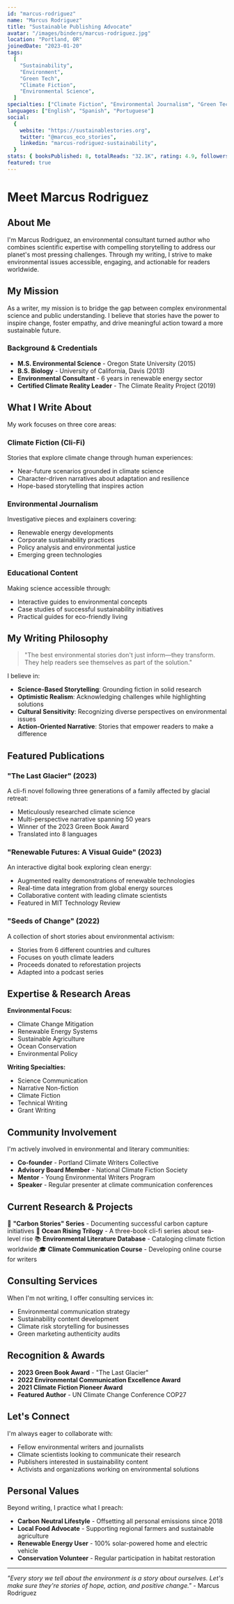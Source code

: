 ```yaml
---
id: "marcus-rodriguez"
name: "Marcus Rodriguez"
title: "Sustainable Publishing Advocate"
avatar: "/images/binders/marcus-rodriguez.jpg"
location: "Portland, OR"
joinedDate: "2023-01-20"
tags:
  [
    "Sustainability",
    "Environment",
    "Green Tech",
    "Climate Fiction",
    "Environmental Science",
  ]
specialties: ["Climate Fiction", "Environmental Journalism", "Green Technology"]
languages: ["English", "Spanish", "Portuguese"]
social:
  {
    website: "https://sustainablestories.org",
    twitter: "@marcus_eco_stories",
    linkedin: "marcus-rodriguez-sustainability",
  }
stats: { booksPublished: 8, totalReads: "32.1K", rating: 4.9, followers: 890 }
featured: true
---
```


# Meet Marcus Rodriguez

## About Me

I'm Marcus Rodriguez, an environmental consultant turned author who combines scientific expertise with compelling storytelling to address our planet's most pressing challenges. Through my writing, I strive to make environmental issues accessible, engaging, and actionable for readers worldwide.

## My Mission

As a writer, my mission is to bridge the gap between complex environmental science and public understanding. I believe that stories have the power to inspire change, foster empathy, and drive meaningful action toward a more sustainable future.

### Background & Credentials

- **M.S. Environmental Science** - Oregon State University (2015)
- **B.S. Biology** - University of California, Davis (2013)
- **Environmental Consultant** - 6 years in renewable energy sector
- **Certified Climate Reality Leader** - The Climate Reality Project (2019)

## What I Write About

My work focuses on three core areas:

### Climate Fiction (Cli-Fi)

Stories that explore climate change through human experiences:

- Near-future scenarios grounded in climate science
- Character-driven narratives about adaptation and resilience
- Hope-based storytelling that inspires action

### Environmental Journalism

Investigative pieces and explainers covering:

- Renewable energy developments
- Corporate sustainability practices
- Policy analysis and environmental justice
- Emerging green technologies

### Educational Content

Making science accessible through:

- Interactive guides to environmental concepts
- Case studies of successful sustainability initiatives
- Practical guides for eco-friendly living

## My Writing Philosophy

> "The best environmental stories don't just inform—they transform. They help readers see themselves as part of the solution."

I believe in:

- **Science-Based Storytelling**: Grounding fiction in solid research
- **Optimistic Realism**: Acknowledging challenges while highlighting solutions
- **Cultural Sensitivity**: Recognizing diverse perspectives on environmental issues
- **Action-Oriented Narrative**: Stories that empower readers to make a difference

## Featured Publications

### "The Last Glacier" (2023)

A cli-fi novel following three generations of a family affected by glacial retreat:

- Meticulously researched climate science
- Multi-perspective narrative spanning 50 years
- Winner of the 2023 Green Book Award
- Translated into 8 languages

### "Renewable Futures: A Visual Guide" (2023)

An interactive digital book exploring clean energy:

- Augmented reality demonstrations of renewable technologies
- Real-time data integration from global energy sources
- Collaborative content with leading climate scientists
- Featured in MIT Technology Review

### "Seeds of Change" (2022)

A collection of short stories about environmental activism:

- Stories from 6 different countries and cultures
- Focuses on youth climate leaders
- Proceeds donated to reforestation projects
- Adapted into a podcast series

## Expertise & Research Areas

**Environmental Focus:**

- Climate Change Mitigation
- Renewable Energy Systems
- Sustainable Agriculture
- Ocean Conservation
- Environmental Policy

**Writing Specialties:**

- Science Communication
- Narrative Non-fiction
- Climate Fiction
- Technical Writing
- Grant Writing

## Community Involvement

I'm actively involved in environmental and literary communities:

- **Co-founder** - Portland Climate Writers Collective
- **Advisory Board Member** - National Climate Fiction Society
- **Mentor** - Young Environmental Writers Program
- **Speaker** - Regular presenter at climate communication conferences

## Current Research & Projects

🌱 **"Carbon Stories" Series** - Documenting successful carbon capture initiatives
🌊 **Ocean Rising Trilogy** - A three-book cli-fi series about sea-level rise
📚 **Environmental Literature Database** - Cataloging climate fiction worldwide
🎓 **Climate Communication Course** - Developing online course for writers

## Consulting Services

When I'm not writing, I offer consulting services in:

- Environmental communication strategy
- Sustainability content development
- Climate risk storytelling for businesses
- Green marketing authenticity audits

## Recognition & Awards

- **2023 Green Book Award** - "The Last Glacier"
- **2022 Environmental Communication Excellence Award**
- **2021 Climate Fiction Pioneer Award**
- **Featured Author** - UN Climate Change Conference COP27

## Let's Connect

I'm always eager to collaborate with:

- Fellow environmental writers and journalists
- Climate scientists looking to communicate their research
- Publishers interested in sustainability content
- Activists and organizations working on environmental solutions

## Personal Values

Beyond writing, I practice what I preach:

- **Carbon Neutral Lifestyle** - Offsetting all personal emissions since 2018
- **Local Food Advocate** - Supporting regional farmers and sustainable agriculture
- **Renewable Energy User** - 100% solar-powered home and electric vehicle
- **Conservation Volunteer** - Regular participation in habitat restoration

---

_"Every story we tell about the environment is a story about ourselves. Let's make sure they're stories of hope, action, and positive change."_ - Marcus Rodriguez
